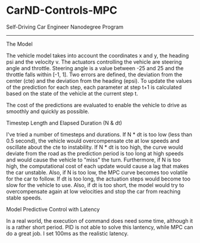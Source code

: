 # CarND-Controls-MPC
Self-Driving Car Engineer Nanodegree Program

---

The Model

The vehicle model takes into account the coordinates x and y, the heading psi and the velocity v. The actuators controlling the vehicle are steering angle and throttle. Steering angle is a value between -25 and 25 and the throttle falls within [-1, 1]. Two errors are defined, the deviation from the center (cte) and the deviation from the heading (epsi). To update the values of the prediction for each step, each parameter at step t+1 is calculated based on the state of the vehicle at the current step t.

The cost of the predictions are evaluated to enable the vehicle to drive as smoothly and quickly as possible.

Timestep Length and Elapsed Duration (N & dt)

I've tried a number of timesteps and durations. If N * dt is too low (less than 0.5 second), the vehicle would overcompensate cte at low speeds and oscillate about the cte to instability. If N * dt is too high, the curve would deviate from the road as the prediction period is too long at high speeds and would cause the vehicle to "miss" the turn. Furthermore, if N is too high, the computational cost of each update would cause a lag that makes the car unstable. Also, if N is too low, the MPC curve becomes too volatile for the car to follow. If dt is too long, the actuation steps would become too slow for the vehicle to use. Also, if dt is too short, the model would try to overcompensate again at low velocities and stop the car from reaching stable speeds.


Model Predictive Control with Latency

In a real world, the execution of command does need some time, although it is a rather short period. PID is not able to solve this lantency, while MPC can do a great job. I set 100ms as the realistic latency.



